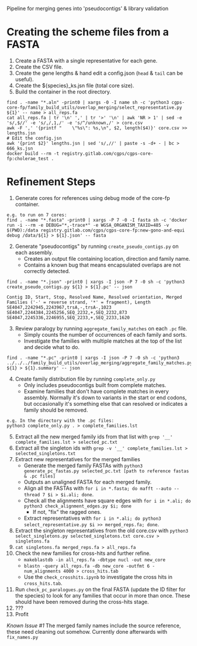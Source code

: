 Pipeline for merging genes into 'pseudocontigs' & library validation

# Creating the scheme files from a FASTA

1. Create a FASTA with a single representative for each gene.
2. Create the CSV file.
3. Create the gene lengths & hand edit a config.json (`head` & `tail` can be useful).
4. Create the ${species}_ks.jsn file (total core size).
5. Build the container in the root directory.
```
find . -name "*.aln" -print0 | xargs -0 -I name sh -c 'python3 cgps-core-fp/family_build_utils/overlap_merging/select_representative.py ${1}' -- name > all_reps.fa
cat all_reps.fa | tr '\n' ',' | tr '>' '\n' | awk 'NR > 1' | sed -e 's/,$//' -e 's/,/,1,/' -e 's/^/unknown,/' > core.csv
awk -F ',' '{printf "    \"%s\": %s,\n", $2, length($4)}' core.csv >> lengths.jsn
# Edit the config.jsn
awk '{print $2}' lengths.jsn | sed 's/,//' | paste -s -d+ - | bc > 666_ks.jsn
docker build --rm -t registry.gitlab.com/cgps/cgps-core-fp:cholerae_test .
```

# Refinement Steps

1. Generate cores for references using debug mode of the core-fp container.

```
e.g. to run on 7 cores:
find . -name "*.fasta" -print0 | xargs -P 7 -0 -I fasta sh -c 'docker run -i --rm -e DEBUG="*,-trace*" -e WGSA_ORGANISM_TAXID=485 -v $(PWD):/data registry.gitlab.com/cgps/cgps-core-fp:new-gono-and-equi debug /data/${1} > ${1}.json' -- fasta
```
2. Generate "pseudocontigs" by running `create_pseudo_contigs.py` on each assembly.
    * Creates an output file containing location, direction and family name.
    * Contains a known bug that means encapsulated overlaps are not correctly detected.
```
find . -name "*.json" -print0 | xargs -I json -P 7 -0 sh -c 'python3 create_pseudo_contigs.py ${1} > ${1}.pc' -- json

Contig ID, Start, Stop, Resolved Name, Resolved orientation, Merged Families ('-' = reverse strand, '*' = fragment), Length
SE4047,2242945,2243967,trsA,-,trsA-,1023
SE4047,2244384,2245256,SEQ_2232,+,SEQ_2232,873
SE4047,2245336,2246955,SEQ_2233,+,SEQ_2233,1620
```
3. Review paralogy by running `aggregate_family_matches` on each `.pc` file.
    * Simply counts the number of occurrences of each family and sorts.
    * Investigate the families with multiple matches at the top of the list and decide what to do.
```
find . -name "*.pc" -print0 | xargs -I json -P 7 -0 sh -c 'python3 ../../../family_build_utils/overlap_merging/aggregate_family_matches.py ${1} > ${1}.summary' -- json
```
4. Create family distribution file by running `complete_only.py`
    * Only includes pseudocontigs built from complete matches.
    * Examine families that don't have complete matches in every assembly. Normally it's down to variants in the start or end codons, but occasionally it's something else that can resolved or indicates a family should be removed. 
```
e.g. In the directory with the .pc files:
python3 complete_only.py . > complete_families.lst
``` 
5. Extract all the new merged family ids from that list with `grep '__' complete_families.lst > selected_pc.txt`
6. Extract all the singleton ids with `grep -v '__' complete_families.lst > selected_singletons.txt`
7. Extract new representatives for the merged families
    * Generate the merged family FASTAs with `python3 generate_pc_fastas.py selected_pc.txt [path to reference fastas & .pc files]`
    * Outputs an unaligned FASTA for each merged family.
    * Align all the FASTAs with `for i in *.fasta; do mafft --auto --thread 7 $i > $i.ali; done`.
    * Check all the alignments have square edges with `for i in *.ali; do python3 check_alignment_edges.py $i; done`
      * If not, "fix" the ragged ones. 
    * Extract representatives with `for i in *.ali; do python3 select_representative.py $i >> merged_reps.fa; done`.
8. Extract the singleton representatives from the old core.csv with `python3 select_singletons.py selected_singletons.txt core.csv > singletons.fa`
9. `cat singletons.fa merged_reps.fa > all_reps.fa`
10. Check the new families for cross-hits and further refine.
    * `makeblastdb -in all_reps.fa -dbtype nucl -out new_core`
    * `blastn -query all_reps.fa -db new_core -outfmt 6 -num_alignments 4000 > cross_hits.tab`
    * Use the `check_crosshits.ipynb` to investigate the cross hits in `cross_hits.tab`.
11. Run `check_pc_paralogues.py` on the final FASTA (update the ID filter for the species) to look for any families that occur in more than once. These should have been removed during the cross-hits stage.
12. ???
13. Profit

_Known Issue #1_
The merged family names include the source reference, these need cleaning out somehow. Currently done afterwards with `fix_names.py` 